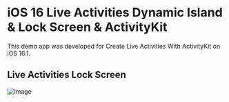 # iOS 16 Live Activities Dynamic Island & Lock Screen & ActivityKit

This demo app was developed for Create Live Activities With ActivityKit on iOS 16.1.

## Live Activities Lock Screen

![image](https://github.com/MaatheusGois/DuoDemo/assets/31082311/16dac680-eb88-4c5b-b218-1b9c62572ce8)
